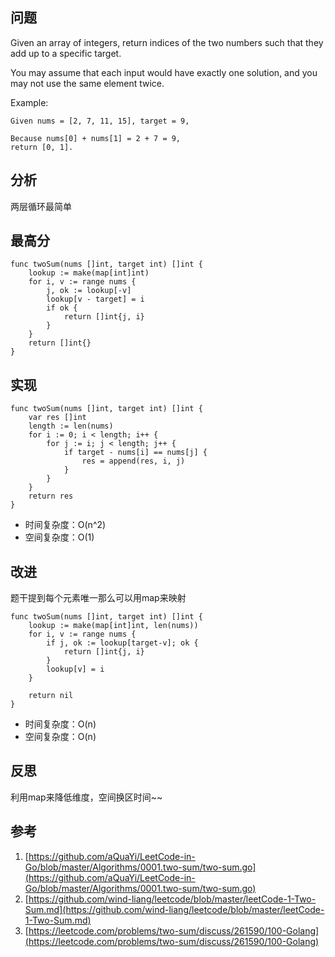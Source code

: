 ## 问题

Given an array of integers, return indices of the two numbers such that they add up to a specific target.

You may assume that each input would have exactly one solution, and you may not use the same element twice.

Example:
```
Given nums = [2, 7, 11, 15], target = 9,

Because nums[0] + nums[1] = 2 + 7 = 9,
return [0, 1].
```

## 分析
两层循环最简单

## 最高分
```golang
func twoSum(nums []int, target int) []int {
    lookup := make(map[int]int)
    for i, v := range nums {
        j, ok := lookup[-v]
        lookup[v - target] = i
        if ok {
            return []int{j, i}
        }
    }
    return []int{}
}
```


## 实现
```golang
func twoSum(nums []int, target int) []int {
	var res []int
	length := len(nums)
	for i := 0; i < length; i++ {
		for j := i; j < length; j++ {
			if target - nums[i] == nums[j] {
				res = append(res, i, j)
			}
		}
	}
	return res
}
```
* 时间复杂度：O(n^2)
* 空间复杂度：O(1)

## 改进
题干提到每个元素唯一那么可以用map来映射
```golang
func twoSum(nums []int, target int) []int {
	lookup := make(map[int]int, len(nums))
	for i, v := range nums {
		if j, ok := lookup[target-v]; ok {
			return []int{j, i}
		}
		lookup[v] = i
	}

	return nil
}
```
* 时间复杂度：O(n)
* 空间复杂度：O(n)

## 反思
利用map来降低维度，空间换区时间~~

## 参考
1. [https://github.com/aQuaYi/LeetCode-in-Go/blob/master/Algorithms/0001.two-sum/two-sum.go](https://github.com/aQuaYi/LeetCode-in-Go/blob/master/Algorithms/0001.two-sum/two-sum.go)
2. [https://github.com/wind-liang/leetcode/blob/master/leetCode-1-Two-Sum.md](https://github.com/wind-liang/leetcode/blob/master/leetCode-1-Two-Sum.md)
3. [https://leetcode.com/problems/two-sum/discuss/261590/100-Golang](https://leetcode.com/problems/two-sum/discuss/261590/100-Golang)

